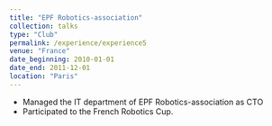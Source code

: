 ```yaml
---
title: "EPF Robotics-association"
collection: talks
type: "Club"
permalink: /experience/experience5
venue: "France"
date_beginning: 2010-01-01
date_end: 2011-12-01
location: "Paris"
---
```

* Managed the IT department of EPF Robotics-association as CTO
* Participated to the French Robotics Cup.

